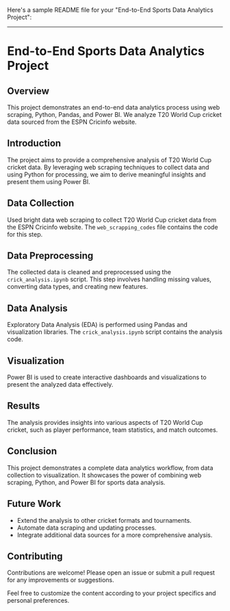Here's a sample README file for your "End-to-End Sports Data Analytics Project":

---

# End-to-End Sports Data Analytics Project

## Overview

This project demonstrates an end-to-end data analytics process using web scraping, Python, Pandas, and Power BI. We analyze T20 World Cup cricket data sourced from the ESPN Cricinfo website.



## Introduction

The project aims to provide a comprehensive analysis of T20 World Cup cricket data. By leveraging web scraping techniques to collect data and using Python for processing, we aim to derive meaningful insights and present them using Power BI.



## Data Collection

Used bright data web scraping to collect T20 World Cup cricket data from the ESPN Cricinfo website. The `web_scrapping_codes` file contains the code for this step.

## Data Preprocessing

The collected data is cleaned and preprocessed using the `crick_analysis.ipynb` script. This step involves handling missing values, converting data types, and creating new features.

## Data Analysis

Exploratory Data Analysis (EDA) is performed using Pandas and visualization libraries. The `crick_analysis.ipynb` script contains the analysis code.

## Visualization

Power BI is used to create interactive dashboards and visualizations to present the analyzed data effectively.

## Results

The analysis provides insights into various aspects of T20 World Cup cricket, such as player performance, team statistics, and match outcomes.

## Conclusion

This project demonstrates a complete data analytics workflow, from data collection to visualization. It showcases the power of combining web scraping, Python, and Power BI for sports data analysis.

## Future Work

- Extend the analysis to other cricket formats and tournaments.
- Automate data scraping and updating processes.
- Integrate additional data sources for a more comprehensive analysis.

## Contributing

Contributions are welcome! Please open an issue or submit a pull request for any improvements or suggestions.



Feel free to customize the content according to your project specifics and personal preferences.
